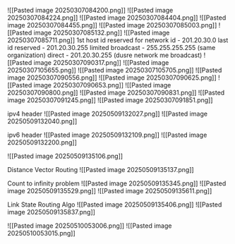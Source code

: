 ![[Pasted image 20250307084200.png]]
![[Pasted image 20250307084224.png]]
![[Pasted image 20250307084404.png]]
![[Pasted image 20250307084455.png]]
![[Pasted image 20250307085003.png]]
![[Pasted image 20250307085132.png]]
![[Pasted image 20250307085711.png]]
1st host id reserved for network id - 201.20.30.0
last id reserved - 201.20.30.255
limited broadcast - 255.255.255.255 (same organization)
direct - 201.20.30.255 (dusre network me broadcast)
![[Pasted image 20250307090317.png]]
![[Pasted image 20250307105655.png]]
![[Pasted image 20250307105705.png]]
![[Pasted image 20250307090556.png]]
![[Pasted image 20250307090625.png]]
![[Pasted image 20250307090653.png]]
![[Pasted image 20250307090800.png]]
![[Pasted image 20250307090831.png]]
![[Pasted image 20250307091245.png]]
![[Pasted image 20250307091851.png]]

ipv4 header
![[Pasted image 20250509132027.png]]
![[Pasted image 20250509132040.png]]

ipv6 header
![[Pasted image 20250509132109.png]]
![[Pasted image 20250509132200.png]]

![[Pasted image 20250509135106.png]]

Distance Vector Routing
![[Pasted image 20250509135137.png]]

Count to infinity problem
![[Pasted image 20250509135345.png]]
![[Pasted image 20250509135529.png]]
![[Pasted image 20250509135611.png]]

Link State Routing Algo
![[Pasted image 20250509135406.png]]
![[Pasted image 20250509135837.png]]

![[Pasted image 20250510053006.png]]
![[Pasted image 20250510053015.png]]